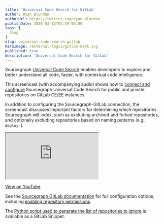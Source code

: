 ```yaml
---
title: 'Universal Code Search for GitLab'
author: Ryan Blunden
authorUrl: https://twitter.com/ryan_blunden
publishDate: 2020-03-12T05:59-06:00
tags: [
  blog
]
slug: universal-code-search-gitlab
heroImage: /external-logos/gitlab-mark.svg
published: true
description: 'Universal Code Search for GitLab'
---
```


Sourcegraph [Universal Code Search](/universal-code-search) enables developers to explore and better understand all code, faster, with contextual code intelligence.

This screencast (with accompanying audio) shows how to [connect and configure](https://docs.sourcegraph.com/admin/external_service/gitlab) Sourcegraph Universal Code Search for public and private repositories on GitLab CE/EE instances.

In addition to configuring the Sourcegraph-GitLab connection, the screencast discusses important factors for determining which repositories Sourcegraph will index, such as excluding archived and forked repositories, and optionally excluding repositories based on naming patterns (e.g., `deploy-`).

<div className="container">
  <div style={{padding:'56.25% 0 0 0', position:'relative'}}>
    <iframe src="https://player.vimeo.com/video/397320487?color=0CB6F4&amp;title=0&amp;byline=" style={{position:'absolute',top:0,left:0,width:'100%',height:'100%'}}frameBorder="0" webkitallowfullscreen="" mozallowfullscreen=""allowFullScreen=""></iframe>
  </div>
  <p style={{textAlign: 'center'}}><a href="https://www.youtube.com/watch?v=r8kvCUeeMKQ" target="_blank">View on YouTube</a></p>
</p>

See the [Sourcegraph GitLab documentation](https://docs.sourcegraph.com/admin/external_service/gitlab) for full configuration options, including [enabling repository permissions](https://docs.sourcegraph.com/admin/external_service/gitlab#repository-permissions).

The [Python script used to generate the list of repositories to ignore](https://gitlab.com/snippets/1952534) is available as a GitLab Snippet.
